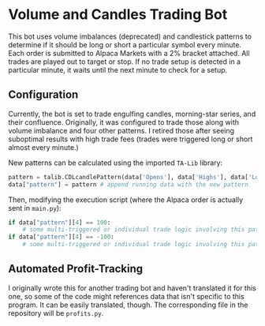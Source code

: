 # Volume and Candles Trading Bot

This bot uses volume imbalances (deprecated) and candlestick patterns to determine if it should be long or short a particular symbol every minute. Each order is submitted to Alpaca Markets with a 2% bracket attached. All trades are played out to target or stop. If no trade setup is detected in a particular minute, it waits until the next minute to check for a setup. 

## Configuration

Currently, the bot is set to trade engulfing candles, morning-star series, and their confluence. Originally, it was configured to trade those along with volume imbalance and four other patterns. I retired those after seeing suboptimal results with high trade fees (trades were triggered long or short almost every minute.)

New patterns can be calculated using the imported `TA-Lib` library:

```python
pattern = talib.CDLcandlePattern(data['Opens'], data['Highs'], data['Lows'], data['Closes'])
data["pattern"] = pattern # append running data with the new pattern
```

Then, modifying the execution script (where the Alpaca order is actually sent in `main.py`):
```python
if data["pattern"][4] == 100:
    # some multi-triggered or individual trade logic involving this pattern being long
if data["pattern"][4] == -100:
    # some multi-triggered or individual trade logic involving this pattern being short
```

## Automated Profit-Tracking

I originally wrote this for another trading bot and haven't translated it for this one, so some of the code might references data that isn't specific to this program. It can be easily translated, though. The corresponding file in the repository will be `profits.py`.